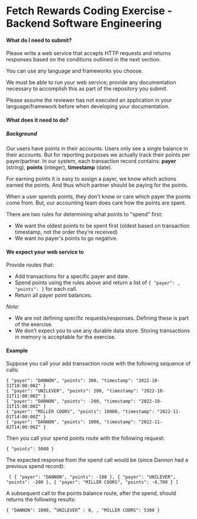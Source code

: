 
# Fetch Rewards Coding Exercise - Backend Software Engineering
 

#### What do I need to submit? 
Please write a web service that accepts HTTP requests and returns responses based on the conditions outlined in the next section. 

You can use any language and frameworks you choose. 

We must be able to run your web service; provide any documentation necessary to accomplish this as part of the repository you submit. 

Please assume the reviewer has not executed an application in your language/framework before when developing your documentation. 

#### What does it need to do? 
##### Background 
Our users have points in their accounts. Users only see a single balance in their accounts. But for reporting purposes we actually track their points per payer/partner. In our system, each transaction record contains: **payer** (string), **points** (integer), **timestamp** (date). 

For earning points it is easy to assign a payer, we know which actions earned the points. And thus which partner should be paying for the points. 

When a user spends points, they don't know or care which payer the points come from. But, our accounting team does care how the points are spent. 

There are two rules for determining what points to "spend" first: 
 - We want the oldest points to be spent first (oldest based on
   transaction timestamp, not the order they’re received)  
 - We want no payer's points to go negative.

#### We expect your web service to 
Provide routes that: 
 - Add transactions for a specific payer and date.  
 - Spend points using
   the rules above and return a list of `{ "payer": , "points": }` for
   each call. 
  - Return all payer point balances.

*Note:* 
 - We are not defining specific requests/responses. Defining these is
   part of the exercise. 
 - We don’t expect you to use any durable data
   store. Storing transactions in memory is acceptable for the exercise.

#### Example 
Suppose you call your add transaction route with the following sequence of calls: 

    { "payer": "DANNON", "points": 300, "timestamp": "2022-10-31T10:00:00Z" } 
    { "payer": "UNILEVER", "points": 200, "timestamp": "2022-10-31T11:00:00Z" } 
    { "payer": "DANNON", "points": -200, "timestamp": "2022-10-31T15:00:00Z" } 
    { "payer": "MILLER COORS", "points": 10000, "timestamp": "2022-11-01T14:00:00Z" } 
    { "payer": "DANNON", "points": 1000, "timestamp": "2022-11-02T14:00:00Z" } 

Then you call your spend points route with the following request: 

    { "points": 5000 } 

The expected response from the spend call would be (since Dannon had a previous spend record):

     [ { "payer": "DANNON", "points": -100 }, { "payer": "UNILEVER", "points": -200 }, { "payer": "MILLER COORS", "points": -4,700 } ] 

A subsequent call to the points balance route, after the spend, should returns the following results: 

    { "DANNON": 1000, ”UNILEVER” : 0, , "MILLER COORS": 5300 } 

